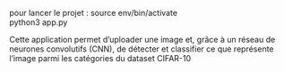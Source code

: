 pour lancer le projet :
source env/bin/activate   
python3 app.py      

Cette application permet d’uploader une image et, grâce à un réseau de neurones convolutifs (CNN), de détecter et classifier ce que représente l’image parmi les catégories du dataset CIFAR-10
